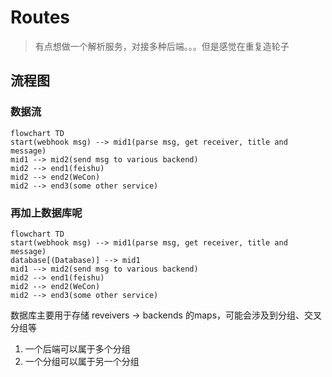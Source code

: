 # Routes

> 有点想做一个解析服务，对接多种后端。。。但是感觉在重复造轮子

## 流程图

### 数据流

``` mermaid
flowchart TD
start(webhook msg) --> mid1(parse msg, get receiver, title and message)
mid1 --> mid2(send msg to various backend)
mid2 --> end1(feishu)
mid2 --> end2(WeCon)
mid2 --> end3(some other service)
```

### 再加上数据库呢

``` mermaid
flowchart TD
start(webhook msg) --> mid1(parse msg, get receiver, title and message)
database[(Database)] --> mid1
mid1 --> mid2(send msg to various backend)
mid2 --> end1(feishu)
mid2 --> end2(WeCon)
mid2 --> end3(some other service)
```

数据库主要用于存储 reveivers -> backends 的maps，可能会涉及到分组、交叉分组等

1. 一个后端可以属于多个分组
2. 一个分组可以属于另一个分组

